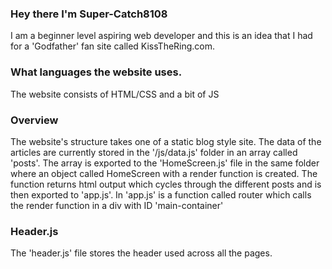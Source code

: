 ### Hey there I'm Super-Catch8108
I am a beginner level aspiring web developer and this is an idea that I had for a 'Godfather' fan site called KissTheRing.com. 

### What languages the website uses. 
The website consists of HTML/CSS and a bit of JS

### Overview
The website's structure takes one of a static blog style site. The data of the articles are currently stored in the '/js/data.js' folder in an array called 'posts'. The array is exported to the 'HomeScreen.js' file in the same folder where an object called HomeScreen with a render function is created. The function returns html output which cycles through the different posts and is then exported to 'app.js'. In 'app.js' is a function called router which calls the render function in a div with ID 'main-container'

### Header.js
The 'header.js' file stores the header used across all the pages. 
